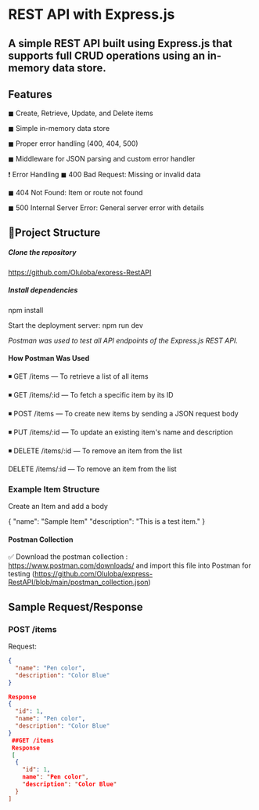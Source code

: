 # REST API with Express.js

A simple REST API built using Express.js  that supports full CRUD operations using an in-memory data store. 
---

## Features

◼ Create, Retrieve, Update, and Delete items 

◼ Simple in-memory data store 

◼ Proper error handling (400, 404, 500) 

◼ Middleware for JSON parsing and custom error handler 


❗ Error Handling
◼ 400 Bad Request: Missing or invalid data

◼ 404 Not Found: Item or route not found

◼ 500 Internal Server Error: General server error with details


##  📃Project Structure

##### Clone the repository
 https://github.com/Oluloba/express-RestAPI
 
 ##### Install dependencies
  npm install

Start the deployment server:
  npm run dev


*Postman was used to test all API endpoints of the Express.js REST API.* 
#### How Postman Was Used
◾ GET /items — To retrieve a list of all items

◾ GET /items/:id — To fetch a specific item by its ID

◾ POST /items — To create new items by sending a JSON request body

◾ PUT /items/:id — To update an existing item's name and description

◾ DELETE /items/:id — To remove an item from the list

DELETE /items/:id — To remove an item from the list


### Example Item Structure
Create an Item and add a body

{
		"name": "Sample Item"
		"description": "This is a test item." 
}
		
#### Postman Collection

✅ Download the postman collection : https://www.postman.com/downloads/ and import this file into Postman for testing (https://github.com/Oluloba/express-RestAPI/blob/main/postman_collection.json)
 


## Sample Request/Response

### POST /items
Request:
```json
{
  "name": "Pen color",
  "description": "Color Blue"
}

Response 
{
  "id": 1,
  "name": "Pen color",
  "description": "Color Blue"
}
 ##GET /items
 Response
 [
  {
    "id": 1,
    name": "Pen color",
    "description": "Color Blue"
  }
]


